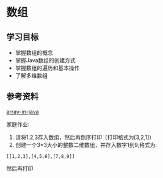 # 数组

## 学习目标
- 掌握数组的概念
- 掌握Java数组的创建方式
- 掌握数组的遍历和基本操作
- 了解多维数组

## 参考资料
[array-in-java](https://www.javatpoint.com/array-in-java)

家庭作业:

1. 请将1,2,3存入数组，然后再倒序打印（打印格式为[3,2,1]）
2. 创建一个3*3大小的整数二维数组，并存入数字1到9,格式为:
```
[[1,2,3],[4,5,6],[7,8,9]]
```
然后再打印
